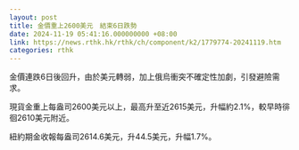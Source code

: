 ```yaml
---
layout: post
title: 金價重上2600美元　結束6日跌勢
date: 2024-11-19 05:41:16.000000000 +08:00
link: https://news.rthk.hk/rthk/ch/component/k2/1779774-20241119.htm
categories: rthk
---
```


金價連跌6日後回升，由於美元轉弱，加上俄烏衝突不確定性加劇，引發避險需求。

現貨金重上每盎司2600美元以上，最高升至近2615美元，升幅約2.1%，較早時徘徊2610美元附近。

紐約期金收報每盎司2614.6美元，升44.5美元，升幅1.7%。

